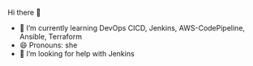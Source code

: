 Hi there 👋

- 🌱 I’m currently learning DevOps CICD, Jenkins, AWS-CodePipeline, Ansible, Terraform
- 😄 Pronouns: she
- 🤔 I’m looking for help with Jenkins
  
<!--
- I'm currently working on ...
- 👯 I’m looking to collaborate on ...

- 💬 Ask me about ...
- 📫 How to reach me: ...
- ⚡ Fun fact: ...
-->
